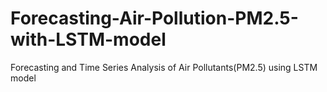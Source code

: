 # Forecasting-Air-Pollution-PM2.5-with-LSTM-model
Forecasting and Time Series Analysis of Air Pollutants(PM2.5) using LSTM model
